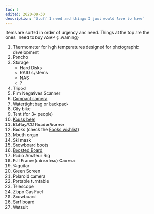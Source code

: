 ```yaml
---
toc: 0
edited: 2020-09-30
description: "Stuff I need and things I just would love to have"
---
```

Items are sorted in order of urgency and need. Things at the top are the ones I need to buy ASAP
{:.warning}

1. Thermometer for high temperatures designed for photographic development
1. Poncho
1. Storage
    - Hard Disks
    - RAID systems
    - NAS
    -  ?
1. Tripod
1. Film Negatives Scanner
1. [Compact camera](https://www.wired.com/gallery/best-compact-cameras/ )
1. Watertight bag or backpack
1. City bike
1. Tent (for 3+ people)
1. [Kauss beer](http://kauss.it)
1. BluRay/CD Reader/burner
1. Books (check the [Books wishlist](/Books#Wishlist))
1. Mouth organ
1. Ski mask
1. Snowboard boots
1. [Boosted Board](https://boostedusa.com/collections/electric-skateboards)
1. Radio Amateur Rig
1. Full Frame (mirrorless) Camera
1. ¾ guitar
1. Green Screen
1. Polaroid camera
1. Portable turntable
1. Telescope
1. Zippo Gas Fuel
1. Snowboard
1. Surf board
1. Wetsuit

